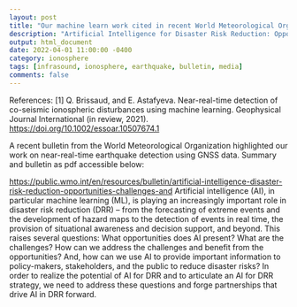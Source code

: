 ```yaml
---
layout: post
title: "Our machine learn work cited in recent World Meteorological Organization bulletin"
description: "Artificial Intelligence for Disaster Risk Reduction: Opportunities, challenges, and prospects"
output: html_document
date: 2022-04-01 11:00:00 -0400
category: ionosphere
tags: [infrasound, ionosphere, earthquake, bulletin, media]
comments: false
---
```


References:
[1] Q. Brissaud, and E. Astafyeva. Near-real-time detection of co-seismic ionospheric disturbances using machine learning. Geophysical Journal International (in review, 2021).
<https://doi.org/10.1002/essoar.10507674.1>

A recent bulletin from the World Meteorological Organization highlighted our work on near-real-time earthquake detection using GNSS data. Summary and bulletin as pdf accessible below:

<https://public.wmo.int/en/resources/bulletin/artificial-intelligence-disaster-risk-reduction-opportunities-challenges-and>
Artificial intelligence (AI), in particular machine learning (ML), is playing an increasingly important role in disaster risk reduction (DRR) – from the forecasting of extreme events and the development of hazard maps to the detection of events in real time, the provision of situational awareness and decision support, and beyond. This raises several questions: What opportunities does AI present? What are the challenges? How can we address the challenges and benefit from the opportunities? And, how can we use AI to provide important information to policy-makers, stakeholders, and the public to reduce disaster risks? In order to realize the potential of AI for DRR and to articulate an AI for DRR strategy, we need to address these questions and forge partnerships that drive AI in DRR forward.

<object 
  data="/images/WMO_Bulletin_71(1)_en.pdf" 
  width="1000" 
  height="1000" 
  type="application/pdf"></object>

<br/>
